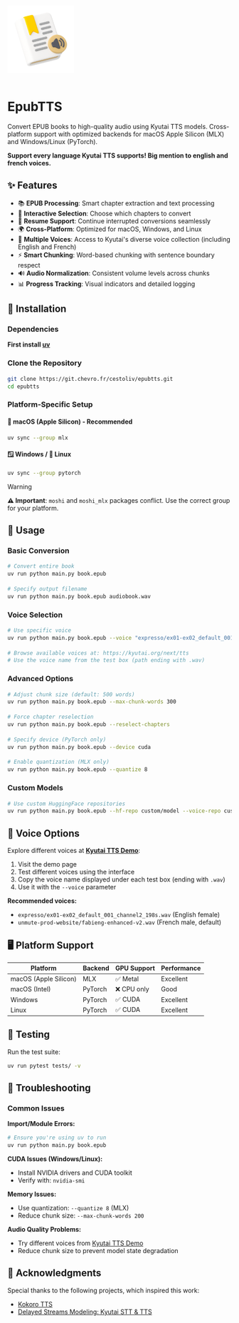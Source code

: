 <img src="assets/logo.png" alt="EpubTTS Logo" width="150">
<br><br>

# EpubTTS

Convert EPUB books to high-quality audio using Kyutai TTS models. Cross-platform support with optimized backends for macOS Apple Silicon (MLX) and Windows/Linux (PyTorch).

**Support every language Kyutai TTS supports! Big mention to english and french voices.**

## ✨ Features

- 📚 **EPUB Processing**: Smart chapter extraction and text processing
- 🎯 **Interactive Selection**: Choose which chapters to convert
- 🔄 **Resume Support**: Continue interrupted conversions seamlessly
- 🌍 **Cross-Platform**: Optimized for macOS, Windows, and Linux
- 🎤 **Multiple Voices**: Access to Kyutai's diverse voice collection (including English and French)
- ⚡ **Smart Chunking**: Word-based chunking with sentence boundary respect
- 🔊 **Audio Normalization**: Consistent volume levels across chunks
- 📊 **Progress Tracking**: Visual indicators and detailed logging

## 🚀 Installation

### Dependencies
**First install [uv](https://github.com/astral-sh/uv)**

### Clone the Repository
```bash
git clone https://git.chevro.fr/cestoliv/epubtts.git
cd epubtts
```

### Platform-Specific Setup

#### 🍎 macOS (Apple Silicon) - Recommended
```bash
uv sync --group mlx
```

#### 🪟 Windows / 🐧 Linux
```bash
uv sync --group pytorch
```

> [!WARNING]
> **⚠️ Important**: `moshi` and `moshi_mlx` packages conflict. Use the correct group for your platform.

## 🎯 Usage

### Basic Conversion
```bash
# Convert entire book
uv run python main.py book.epub

# Specify output filename
uv run python main.py book.epub audiobook.wav
```

### Voice Selection
```bash
# Use specific voice
uv run python main.py book.epub --voice "expresso/ex01-ex02_default_001_channel2_198s.wav"

# Browse available voices at: https://kyutai.org/next/tts
# Use the voice name from the test box (path ending with .wav)
```

### Advanced Options
```bash
# Adjust chunk size (default: 500 words)
uv run python main.py book.epub --max-chunk-words 300

# Force chapter reselection
uv run python main.py book.epub --reselect-chapters

# Specify device (PyTorch only)
uv run python main.py book.epub --device cuda

# Enable quantization (MLX only)
uv run python main.py book.epub --quantize 8
```

### Custom Models
```bash
# Use custom HuggingFace repositories
uv run python main.py book.epub --hf-repo custom/model --voice-repo custom/voices
```

## 🎤 Voice Options

Explore different voices at **[Kyutai TTS Demo](https://kyutai.org/next/tts)**:

1. Visit the demo page
2. Test different voices using the interface
3. Copy the voice name displayed under each test box (ending with `.wav`)
4. Use it with the `--voice` parameter

**Recommended voices:**
- `expresso/ex01-ex02_default_001_channel2_198s.wav` (English female)
- `unmute-prod-website/fabieng-enhanced-v2.wav` (French male, default)

## 🖥️ Platform Support

| Platform | Backend | GPU Support | Performance |
|----------|---------|-------------|-------------|
| macOS (Apple Silicon) | MLX | ✅ Metal | Excellent |
| macOS (Intel) | PyTorch | ❌ CPU only | Good |
| Windows | PyTorch | ✅ CUDA | Excellent |
| Linux | PyTorch | ✅ CUDA | Excellent |

## 🧪 Testing

Run the test suite:
```bash
uv run pytest tests/ -v
```

## 🔧 Troubleshooting

### Common Issues

**Import/Module Errors:**
```bash
# Ensure you're using uv to run
uv run python main.py book.epub
```

**CUDA Issues (Windows/Linux):**
- Install NVIDIA drivers and CUDA toolkit
- Verify with: `nvidia-smi`

**Memory Issues:**
- Use quantization: `--quantize 8` (MLX)
- Reduce chunk size: `--max-chunk-words 200`

**Audio Quality Problems:**
- Try different voices from [Kyutai TTS Demo](https://kyutai.org/next/tts)
- Reduce chunk size to prevent model state degradation

## 🙏 Acknowledgments

Special thanks to the following projects, which inspired this work:
- [Kokoro TTS](https://github.com/nazdridoy/kokoro-tts)
- [Delayed Streams Modeling: Kyutai STT & TTS](https://github.com/kyutai-labs/delayed-streams-modeling)
